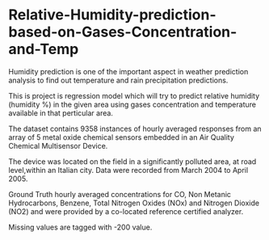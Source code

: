 # Relative-Humidity-prediction-based-on-Gases-Concentration-and-Temp

Humidity prediction is one of the important aspect in weather prediction analysis to find out temperature and rain precipitation predictions.

This is project is regression model which will try to predict relative humidity (humidity %) in the given area using gases concentration and temperature available in that perticular area.  

The dataset contains 9358 instances of hourly averaged responses from an array of 5 metal oxide chemical sensors embedded in an Air Quality Chemical Multisensor Device.

The device was located on the field in a significantly polluted area, at road level,within an Italian city. Data were recorded from March 2004 to April 2005.

Ground Truth hourly averaged concentrations for CO, Non Metanic Hydrocarbons, Benzene, Total Nitrogen Oxides (NOx) and Nitrogen Dioxide (NO2) and were provided by a co-located reference certified analyzer. 
 
Missing values are tagged with -200 value.
